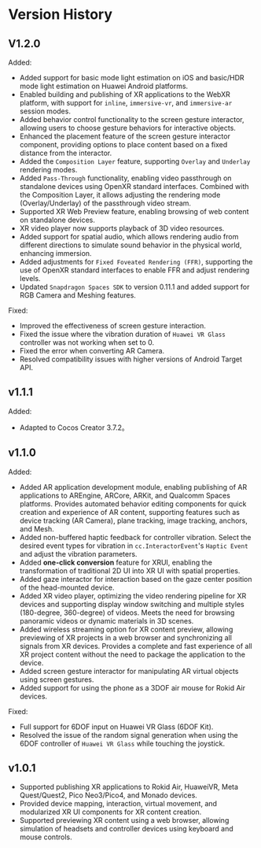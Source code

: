 # Version History

## V1.2.0

Added:
- Added support for basic mode light estimation on iOS and basic/HDR mode light estimation on Huawei Android platforms.
- Enabled building and publishing of XR applications to the WebXR platform, with support for `inline`, `immersive-vr`, and `immersive-ar` session modes.
- Added behavior control functionality to the screen gesture interactor, allowing users to choose gesture behaviors for interactive objects.
- Enhanced the placement feature of the screen gesture interactor component, providing options to place content based on a fixed distance from the interactor.
- Added the `Composition Layer` feature, supporting `Overlay` and `Underlay` rendering modes.
- Added `Pass-Through` functionality, enabling video passthrough on standalone devices using OpenXR standard interfaces. Combined with the Composition Layer, it allows adjusting the rendering mode (Overlay/Underlay) of the passthrough video stream.
- Supported XR Web Preview feature, enabling browsing of web content on standalone devices.
- XR video player now supports playback of 3D video resources.
- Added support for spatial audio, which allows rendering audio from different directions to simulate sound behavior in the physical world, enhancing immersion.
- Added adjustments for `Fixed Foveated Rendering (FFR)`, supporting the use of OpenXR standard interfaces to enable FFR and adjust rendering levels.
- Updated `Snapdragon Spaces SDK` to version 0.11.1 and added support for RGB Camera and Meshing features.

Fixed:

- Improved the effectiveness of screen gesture interaction.
- Fixed the issue where the vibration duration of `Huawei VR Glass` controller was not working when set to 0.
- Fixed the error when converting AR Camera.
- Resolved compatibility issues with higher versions of Android Target API.

## v1.1.1

Added:

- Adapted to Cocos Creator 3.7.2。

## v1.1.0

Added:

- Added AR application development module, enabling publishing of AR applications to AREngine, ARCore, ARKit, and Qualcomm Spaces platforms. Provides automated behavior editing components for quick creation and experience of AR content, supporting features such as device tracking (AR Camera), plane tracking, image tracking, anchors, and Mesh.
- Added non-buffered haptic feedback for controller vibration. Select the desired event types for vibration in `cc.InteractorEvent`'s `Haptic Event` and adjust the vibration parameters.
- Added **one-click conversion** feature for XRUI, enabling the transformation of traditional 2D UI into XR UI with spatial properties.
- Added gaze interactor for interaction based on the gaze center position of the head-mounted device.
- Added XR video player, optimizing the video rendering pipeline for XR devices and supporting display window switching and multiple styles (180-degree, 360-degree) of videos. Meets the need for browsing panoramic videos or dynamic materials in 3D scenes.
- Added wireless streaming option for XR content preview, allowing previewing of XR projects in a web browser and synchronizing all signals from XR devices. Provides a complete and fast experience of all XR project content without the need to package the application to the device.
- Added screen gesture interactor for manipulating AR virtual objects using screen gestures.
- Added support for using the phone as a 3DOF air mouse for Rokid Air devices.

Fixed:

- Full support for 6DOF input on Huawei VR Glass (6DOF Kit).
- Resolved the issue of the random signal generation when using the 6DOF controller of `Huawei VR Glass` while touching the joystick.

## v1.0.1

- Supported publishing XR applications to Rokid Air, HuaweiVR, Meta Quest/Quest2, Pico Neo3/Pico4, and Monado devices.
- Provided device mapping, interaction, virtual movement, and modularized XR UI components for XR content creation.
- Supported previewing XR content using a web browser, allowing simulation of headsets and controller devices using keyboard and mouse controls.